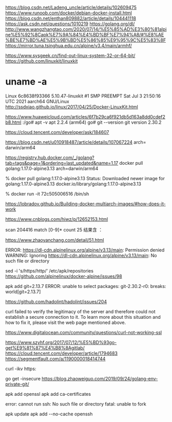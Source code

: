 https://blog.csdn.net/Ladeng_uncle/article/details/102609475
https://www.runoob.com/docker/debian-docker-install.html
https://blog.csdn.net/enthan809882/article/details/104441118
https://ask.csdn.net/questions/1010219
https://golang.org/dl/
http://www.wangzhangtao.com/2020/07/14/%E5%85%AD%E3%80%81alpine%E5%92%8Capk%E7%9A%84%E4%BD%BF%E7%94%A8/#%E8%AE%BE%E7%BD%AE%E5%9B%BD%E5%86%85%E9%95%9C%E5%83%8F
https://mirror.tuna.tsinghua.edu.cn/alpine/v3.4/main/armhf/

https://www.sysgeek.cn/find-out-linux-system-32-or-64-bit/
https://github.com/linuxkit/linuxkit
# uname -a
Linux 6c8638f93366 5.10.47-linuxkit #1 SMP PREEMPT Sat Jul 3 21:50:16 UTC 2021 aarch64 GNU/Linux
http://ssdxiao.github.io/linux/2017/04/25/Docker-LinuxKit.html

https://www.huaweicloud.com/articles/6f7b29ca6f921db5d163a8dd0cdef2b8.html
:/go# apt -v
apt 2.2.4 (arm64)
go# git --version
git version 2.30.2

https://cloud.tencent.com/developer/ask/184607


https://blog.csdn.net/u010918487/article/details/107067224
arch= darwin/arm64

https://registry.hub.docker.com/_/golang?tab=tags&page=1&ordering=last_updated&name=1.17
docker pull golang:1.17.0-alpine3.13 arch=darwin/arm64


 % docker pull golang:1.17.0-alpine3.13
 Status: Downloaded newer image for golang:1.17.0-alpine3.13
docker.io/library/golang:1.17.0-alpine3.13

 % docker run -it 72c505006516 /bin/sh

https://lobradov.github.io/Building-docker-multiarch-images/#how-does-it-work

https://www.cnblogs.com/hiwz/p/12652153.html

scan 204416 match [0-9]* count 25  结果含 ：

https://www.zhaoyanchang.com/detail/51.html


ERROR: https://dl-cdn.alpinelinux.org/alpine/v3.13/main: Permission denied
WARNING: Ignoring https://dl-cdn.alpinelinux.org/alpine/v3.13/main: No such file or directory

sed -i 's/https/http/' /etc/apk/repositories
https://github.com/alpinelinux/docker-alpine/issues/98


apk add git=2.13.7
ERROR: unable to select packages:
  git-2.30.2-r0:
    breaks: world[git=2.13.7]

https://github.com/hadolint/hadolint/issues/204


curl failed to verify the legitimacy of the server and therefore could not
establish a secure connection to it. To learn more about this situation and
how to fix it, please visit the web page mentioned above.

https://www.digitalocean.com/community/questions/curl-not-working-ssl

https://www.szyhf.org/2017/07/12/%E5%BD%93go-get%E9%81%87%E4%B8%8Agitlab/
https://cloud.tencent.com/developer/article/1794683
https://segmentfault.com/a/1190000018414744


curl -ikv https:

go get -insecure
https://blog.zhaoweiguo.com/2019/09/24/golang-env-private-git/

apk add openssl
apk add ca-certificates 


error: cannot run ssh: No such file or directory
fatal: unable to fork


apk update
apk add --no-cache openssh
